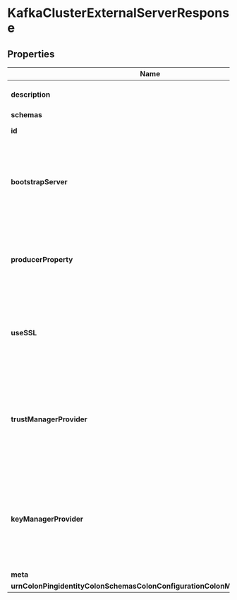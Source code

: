 

# KafkaClusterExternalServerResponse


## Properties

| Name | Type | Description | Notes |
|------------ | ------------- | ------------- | -------------|
|**description** | **String** | A description for this External Server |  [optional] |
|**schemas** | **List&lt;EnumkafkaClusterExternalServerSchemaUrn&gt;** |  |  |
|**id** | **String** | Name of the External Server |  |
|**bootstrapServer** | **List&lt;String&gt;** | List of Kafka brokers to use for this Kafka Cluster External Server, following the host:port format. |  |
|**producerProperty** | **List&lt;String&gt;** | Specifies extra properties to use when constructing the KafkaProducer for sending messages. |  [optional] |
|**useSSL** | **Boolean** | If enabled, the Kafka Cluster External Server will use SSL to encrypt communication with the Kafka brokers. |  [optional] |
|**trustManagerProvider** | **String** | Specifies the file-based trust manager that should be used with the Kafka Cluster External Server for connecting to the Kafka cluster over SSL. |  [optional] |
|**keyManagerProvider** | **String** | Specifies the file-based key manager that should be used with the Kafka Cluster External Server for connecting to the Kafka cluster over SSL. |  [optional] |
|**meta** | [**MetaMeta**](MetaMeta.md) |  |  [optional] |
|**urnColonPingidentityColonSchemasColonConfigurationColonMessagesColon20** | [**MetaUrnPingidentitySchemasConfigurationMessages20**](MetaUrnPingidentitySchemasConfigurationMessages20.md) |  |  [optional] |



